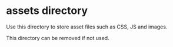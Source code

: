 # assets directory

Use this directory to store asset files such as CSS, JS and images.

This directory can be removed if not used.

